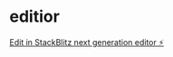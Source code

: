 # editior

[Edit in StackBlitz next generation editor ⚡️](https://stackblitz.com/~/github.com/tusharsuthar1256/editior)
